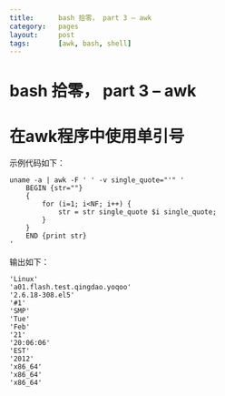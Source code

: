 ```yaml
---
title:      bash 拾零， part 3 – awk
category:   pages
layout:     post
tags:       [awk, bash, shell]
---
```




bash 拾零， part 3 – awk
===============


# 在awk程序中使用单引号

示例代码如下：

    uname -a | awk -F ' ' -v single_quote="'" '
        BEGIN {str=""} 
        {
            for (i=1; i<NF; i++) { 
                str = str single_quote $i single_quote;
            }
        } 
        END {print str}
    '
    

输出如下：

    'Linux'
    'a01.flash.test.qingdao.yoqoo'
    '2.6.18-308.el5'
    '#1'
    'SMP'
    'Tue'
    'Feb'
    '21'
    '20:06:06'
    'EST'
    '2012'
    'x86_64'
    'x86_64'
    'x86_64'
